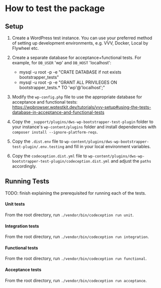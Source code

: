 # How to test the package

## Setup

1) Create a WordPress test instance. You can use your preferred method of setting up development environments, e.g. VVV, Docker, Local by Flywheel etc.
1) Create a separate database for acceptance+functional tests. For example, for `DB_USER` 'wp' and `DB_HOST` 'localhost':

   * mysql -u root -p -e "CRATE DATABASE if not exists bootstrapper_tests"
   * mysql -u root -p -e "GRANT ALL PRIVILEGES ON bootstrapper_tests.* TO 'wp'@'localhost';"
   
1) Modify the `wp-config.php` file to use the appropriate database for acceptance and functional tests: https://wpbrowser.wptestkit.dev/tutorials/vvv-setup#using-the-tests-database-in-acceptance-and-functional-tests
1) Copy the `_support/plugins/dws-wp-bootstrapper-test-plugin` folder to your instance's `wp-content/plugins` folder and install dependencies with `composer install --ignore-platform-reqs`.
1) Copy the `.dist.env` file to `wp-content/plugins/dws-wp-bootstrapper-test-plugin/.env.testing` and fill in your local environment variables.
1) Copy the `codeception.dist.yml` file to `wp-content/plugins/dws-wp-bootstrapper-test-plugin/codeception.dist.yml` and adjust the `paths` accordingly.


## Running Tests

TODO: finish explaining the prerequisited for running each of the tests.

#### Unit tests

From the root directory, run `./vendor/bin/codeception run unit`.

#### Integration tests

From the root directory, run `./vendor/bin/codeception run integration`.

#### Functional tests

From the root directory, run `./vendor/bin/codeception run functional`.

#### Acceptance tests

From the root directory, run `./vendor/bin/codeception run acceptance`.